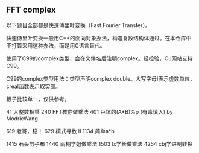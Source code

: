 ## FFT complex

以下题目全部都是快速傅里叶变换（Fast Fourier Transfer）。

快速傅里叶变换一般用C++的面向对象办法，构造复数结构体通过。在本仓库中不打算采用这种办法，而是用C语言替代。

使用了C99的complex类型，会在文件名后注明complex。经检验，OJ网站支持C99。

C99的complex类型用法：类型声明complex double。大写字母I表示虚数单位，creal函数表示取实部。

板子比较单一，仅供参考。

41 大整数相乘 240 FFT教你做乘法 401 巨坑的(A*B)%p (有毒慎入) by ModricWang

619 老哥，稳！ 629 模式寻数 II 1134 简单a*b

1415 石头剪子布 1440 雨桐学姐做乘法 1503 lx学长做乘法 4254 cbj学进制转换